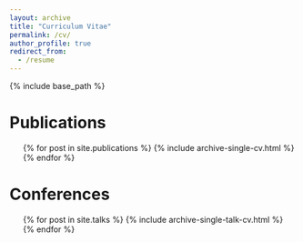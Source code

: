 ```yaml
---
layout: archive
title: "Curriculum Vitae"
permalink: /cv/
author_profile: true
redirect_from:
  - /resume
---
```


{% include base_path %}

Publications
======
  <ul>{% for post in site.publications %}
    {% include archive-single-cv.html %}
  {% endfor %}</ul>
  
Conferences
======
  <ul>{% for post in site.talks %}
    {% include archive-single-talk-cv.html %}
  {% endfor %}</ul>
